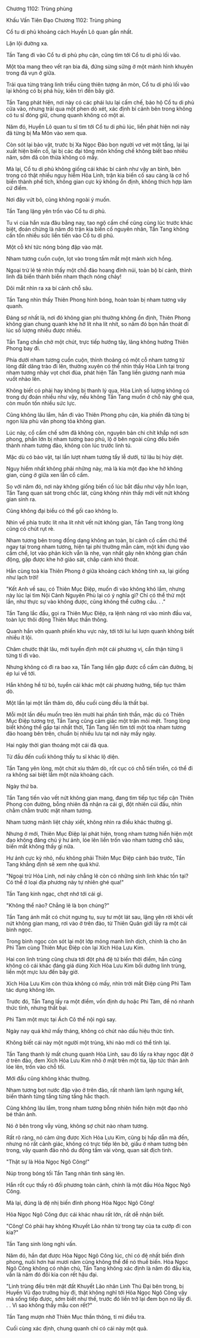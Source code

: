 




Chương 1102: Trùng phùng


Khấu Vấn Tiên Đạo Chương 1102: Trùng phùng

Cổ tu di phủ khoảng cách Huyền Lô quan gần nhất.

Lặn lội đường xa.

Tần Tang đi vào Cổ tu di phủ phụ cận, cũng tìm tới Cổ tu di phủ lối vào.

Một tòa mang theo vết rạn bia đá, đứng sừng sững ở một mảnh hình khuyên trong đá vụn ở giữa.

Trải qua từng tràng linh triều cùng thiên tượng ăn mòn, Cổ tu di phủ lối vào lại không có bị phá hủy, kiên trì đến bây giờ.

Tần Tang phát hiện, nơi này có các phái lưu lại cấm chế, bảo hộ Cổ tu di phủ cửa vào, nhưng trải qua một phen dò xét, xác định bí cảnh bên trong không có tu sĩ đóng giữ, chung quanh không có một ai.

Năm đó, Huyền Lô quan tu sĩ tìm tới Cổ tu di phủ lúc, liền phát hiện nơi này đã từng bị Ma Môn vào xem qua.

Còn sót lại bảo vật, trước bị Xa Ngọc Đào bọn người vơ vét một tầng, lại lại xuất hiện biến cố, lại bị các đại tông môn khống chế không biết bao nhiêu năm, sớm đã còn thừa không có mấy.

Mà lại, Cổ tu di phủ không giống cái khác bí cảnh như vậy an bình, bên trong có thật nhiều nguy hiểm Hỏa Linh, trận kia biến cố sau càng là cơ hồ biến thành phế tích, không gian cực kỳ không ổn định, không thích hợp làm cứ điểm.

Nơi đây vứt bỏ, cũng không ngoài ý muốn.

Tần Tang lặng yên trốn vào Cổ tu di phủ.

Tu vi của hắn xưa đâu bằng nay, tao ngộ cấm chế cũng cùng lúc trước khác biệt, đoán chừng là năm đó trận kia biến cố nguyên nhân, Tần Tang không cần tốn nhiều sức liền tiến vào Cổ tu di phủ.

Một cỗ khí tức nóng bỏng đập vào mặt.

Nham tương cuồn cuộn, lọt vào trong tầm mắt một mảnh xích hồng.

Ngoại trừ lẻ tẻ nhìn thấy một chỗ đảo hoang đỉnh núi, toàn bộ bí cảnh, thình lình đã biến thành biển nham thạch nóng chảy!

Dõi mắt nhìn ra xa bí cảnh chỗ sâu.

Tần Tang nhìn thấy Thiên Phong hình bóng, hoàn toàn bị nham tương vây quanh.

Đáng sợ nhất là, nơi đó không gian phi thường không ổn định, Thiên Phong không gian chung quanh khe hở lít nha lít nhít, so năm đó bọn hắn thoát đi lúc số lượng nhiều được nhiều.

Tần Tang chần chờ một chút, trực tiếp hướng tây, lăng không hướng Thiên Phong bay đi.

Phía dưới nham tương cuồn cuộn, thỉnh thoảng có một cỗ nham tương từ lòng đất dâng trào đi lên, thường xuyên có thể nhìn thấy Hỏa Linh tại trong nham tương nhảy vọt chơi đùa, phát hiện Tần Tang liền giương nanh múa vuốt nhào lên.

Không biết có phải hay không bị thanh lý qua, Hỏa Linh số lượng không có trong dự đoán nhiều như vậy, nếu không Tần Tang muốn ở chỗ này ghé qua, còn muốn tốn nhiều sức lực.

Cũng không lâu lắm, hắn đi vào Thiên Phong phụ cận, kia phiến đã từng bị ngọn lửa phù văn phong tỏa không gian.

Lúc này, cổ cấm chế sớm đã không còn, nguyên bản chi chít khắp nơi sơn phong, phần lớn bị nham tương bao phủ, lộ ở bên ngoài cũng đều biến thành nham tương đảo, không còn lúc trước linh tú.

Mặc dù có bảo vật, tại lần lượt nham tương tẩy lễ dưới, từ lâu bị hủy diệt.

Nguy hiểm nhất không phải những này, mà là kia một đạo khe hở không gian, cùng ở giữa xen lẫn cổ cấm.

So với năm đó, nơi này không giống biến cố lúc bắt đầu như vậy hỗn loạn, Tần Tang quan sát trong chốc lát, cũng không nhìn thấy mới vết nứt không gian sinh ra.

Cũng không đại biểu có thể gối cao không lo.

Nhìn về phía trước lít nha lít nhít vết nứt không gian, Tần Tang trong lòng cũng có chút rụt rè.

Nham tương bên trong đồng dạng không an toàn, bí cảnh cổ cấm chủ thể ngay tại trong nham tương, hiện tại phi thường mẫn cảm, một khi đụng vào cấm chế, lọt vào phản kích vẫn là nhẹ, vạn nhất gây nên không gian chấn động, gặp được khe hở giảo sát, chắp cánh khó thoát.

Hắn cùng toà kia Thiên Phong ở giữa khoảng cách không tính xa, lại giống như lạch trời!

"Kết Anh về sau, có Thiên Mục Điệp, muốn đi vào không khó lắm, nhưng này lúc lại tìm Nội Cảnh Nguyên Phù lại có ý nghĩa gì? Chỉ có thể thử một lần, như thực sự vào không được, cũng không thể cưỡng cầu. . ."

Tần Tang lắc đầu, gọi ra Thiên Mục Điệp, ra lệnh nàng rơi vào mình đầu vai, toàn lực thôi động Thiên Mục thần thông.

Quanh hắn vờn quanh phiến khu vực này, tới tới lui lui lượn quanh không biết nhiều ít lội.

Châm chước thật lâu, mới tuyển định một cái phương vị, cẩn thận từng li từng tí đi vào.

Nhưng không có đi ra bao xa, Tần Tang liền gặp được cổ cấm cản đường, bị ép lui về tới.

Hắn không hề từ bỏ, tuyển cái khác một cái phương hướng, tiếp tục thăm dò.

Một lần lại một lần thăm dò, đều cuối cùng đều là thất bại.

Mỗi một lần đều muốn treo lên mười hai phần tinh thần, mặc dù có Thiên Mục Điệp tương trợ, Tần Tang cũng cảm giác một trận mỏi mệt. Trong lòng biết không thể gấp tại nhất thời, Tần Tang liền tìm tới một tòa nham tương đảo hoang bên trên, chuẩn bị nhiều lưu tại nơi này mấy ngày.

Hai ngày thời gian thoáng một cái đã qua.

Từ đầu đến cuối không thấy tu sĩ khác lộ diện.

Tần Tang yên lòng, một chút xíu thăm dò, rốt cục có chỗ tiến triển, có thể đi ra không sai biệt lắm một nửa khoảng cách.

Ngày thứ ba.

Tần Tang tiến vào vết nứt không gian mang, đang tìm tiếp tục tiếp cận Thiên Phong con đường, bỗng nhiên đã nhận ra cái gì, đột nhiên cúi đầu, nhìn chằm chằm trước mặt nham tương.

Nham tương mãnh liệt chảy xiết, không nhìn ra điều khác thường gì.

Nhưng ở mới, Thiên Mục Điệp lại phát hiện, trong nham tương hiển hiện một đạo không đáng chú ý hư ảnh, lóe lên liền trốn vào nham tương chỗ sâu, biến mất không thấy gì nữa.

Hư ảnh cực kỳ nhỏ, nếu không phải Thiên Mục Điệp cảnh báo trước, Tần Tang khẳng định sẽ xem nhẹ quá khứ.

"Ngoại trừ Hỏa Linh, nơi này chẳng lẽ còn có những sinh linh khác tồn tại? Có thể ở loại địa phương này tự nhiên ghé qua!"

Tần Tang kinh ngạc, chợt nhớ tới cái gì.

"Không thể nào? Chẳng lẽ là bọn chúng?"

Tần Tang ánh mắt có chút ngưng tụ, suy tư một lát sau, lặng yên rời khỏi vết nứt không gian mang, rơi vào ở trên đảo, từ Thiên Quân giới lấy ra một cái bình ngọc.

Trong bình ngọc còn sót lại một lớp mỏng manh linh dịch, chính là cho ăn Phì Tàm cùng Thiên Mục Điệp còn lại Xích Hỏa Lưu Kim.

Hai con linh trùng cũng chưa tới đột phá đệ tứ biến thời điểm, hắn cũng không có cái khác đáng giá dùng Xích Hỏa Lưu Kim bồi dưỡng linh trùng, liền một mực lưu đến bây giờ.

Xích Hỏa Lưu Kim còn thừa không có mấy, nhìn trời mắt Điệp cùng Phì Tàm tác dụng không lớn.

Trước đó, Tần Tang lấy ra một điểm, vốn định dụ hoặc Phì Tàm, để nó nhanh thức tỉnh, nhưng thất bại.

Phì Tàm một mực tại Ách Cô thể nội ngủ say.

Ngày nay quá khứ mấy tháng, không có chút nào dấu hiệu thức tỉnh.

Không biết cái này một người một trùng, khi nào mới có thể tỉnh lại.

Tần Tang thanh lý mất chung quanh Hỏa Linh, sau đó lấy ra khay ngọc đặt ở ở trên đảo, đem Xích Hỏa Lưu Kim nhỏ ở mặt trên một tia, lập tức thân ảnh lóe lên, trốn vào chỗ tối.

Mới đầu cũng không khác thường.

Nham tương bọt nước đập vào ở trên đảo, rất nhanh làm lạnh ngưng kết, biến thành từng tầng từng tầng hắc thạch.

Cũng không lâu lắm, trong nham tương bỗng nhiên hiển hiện một đạo nhỏ bé thân ảnh.

Nó ở bên trong vẫy vùng, không sợ chút nào nham tương.

Rất rõ ràng, nó cảm ứng được Xích Hỏa Lưu Kim, cũng bị hấp dẫn mà đến, nhưng nó rất cảnh giác, không có trực tiếp lên bờ, giấu ở nham tương bên trong, vây quanh đảo nhỏ du động tầm vài vòng, quan sát địch tình.

"Thật sự là Hỏa Ngọc Ngô Công!"

Núp trong bóng tối Tần Tang nhãn tình sáng lên.

Hắn rốt cục thấy rõ đối phương toàn cảnh, chính là một đầu Hỏa Ngọc Ngô Công.

Mà lại, đúng là đệ nhị biến đỉnh phong Hỏa Ngọc Ngô Công!

Hỏa Ngọc Ngô Công đực cái khác nhau rất lớn, rất dễ nhận biết.

"Công! Có phải hay không Khuyết Lão nhân từ trong tay của ta cướp đi con kia?"

Tần Tang sinh lòng nghi vấn.

Năm đó, hắn đạt được Hỏa Ngọc Ngô Công lúc, chỉ có đệ nhất biến đỉnh phong, nuôi hơn hai mươi năm cũng không thể để nó thuế biến. Hỏa Ngọc Ngô Công không có nhận chủ, Tần Tang không xác định là năm đó đầu kia, vẫn là năm đó đôi kia con rết hậu đại.

"Linh trùng đều trên mặt đất Khuyết Lão nhân Linh Thú Đại bên trong, bị Huyền Vũ đạo trưởng hủy đi, thật không nghĩ tới Hỏa Ngọc Ngô Công vậy mà sống tiếp được, sớm biết như thế, trước đó liền trở lại đem bọn nó lấy đi. . . Vì sao không thấy mẫu con rết?"

Tần Tang mượn nhờ Thiên Mục thần thông, tỉ mỉ điều tra.

Cuối cùng xác định, chung quanh chỉ có cái này một quả.




